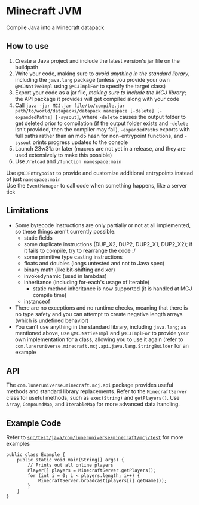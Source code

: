 # Minecraft JVM
Compile Java into a Minecraft datapack

## How to use
1. Create a Java project and include the latest version's jar file on the buildpath
2. Write your code, making sure to *avoid anything in the standard library*, including the `java.lang` package (unless you provide your own `@MCJNativeImpl` using `@MCJImplFor` to specify the target class)
3. Export your code as a jar file, *making sure to include the MCJ library*; the API package it provides will get compiled along with your code
4. Call `java -jar MCJ.jar file/to/compile.jar path/to/world/datapacks/datapack namespace [-delete] [-expandedPaths] [-sysout]`, where `-delete` causes the output folder to get deleted prior to compilation (if the output folder exists and `-delete` isn't provided, then the compiler may fail), `-expandedPaths` exports with full paths rather than an md5 hash for non-entrypoint functions, and `-sysout` prints progress updates to the console
5. Launch 23w31a or later (macros are not yet in a release, and they are used extensively to make this possible)
6. Use `/reload` and `/function namespace:main`

Use `@MCJEntrypoint` to provide and customize additional entrypoints instead of just `namespace:main`<br>
Use the `EventManager` to call code when something happens, like a server tick

## Limitations
* Some bytecode instructions are only partially or not at all implemented, so these things aren't currently possible:
  * static fields
  * some duplicate instructions (DUP_X2, DUP2, DUP2_X1, DUP2_X2); if it fails to compile, try to rearrange the code :/
  * some primitive type casting instructions
  * floats and doubles (longs untested and not to Java spec)
  * binary math (like bit-shifting and xor)
  * invokedynamic (used in lambdas)
  * inheritance (including for-each's usage of Iterable)
    * static method inheritance is now supported (it is handled at MCJ compile time)
  * instanceof
* There are no exceptions and no runtime checks, meaning that there is no type safety and you can attempt to create negative length arrays (which is undefined behavior)
* You can't use anything in the standard library, including `java.lang`; as mentioned above, use `@MCJNativeImpl` and `@MCJImplFor` to provide your own implementation for a class, allowing you to use it again (refer to `com.luneruniverse.minecraft.mcj.api.java.lang.StringBuilder` for an example

## API
The `com.luneruniverse.minecraft.mcj.api` package provides useful methods and standard library replacements. Refer to the `MinecraftServer` class for useful methods, such as `exec(String)` and `getPlayers()`. Use `Array`, `CompoundMap`, and `IterableMap` for more advanced data handling.

## Example Code
Refer to [`src/test/java/com/luneruniverse/minecraft/mcj/test`](src/test/java/com/luneruniverse/minecraft/mcj/test) for more examples
```
public class Example {
	public static void main(String[] args) {
		// Prints out all online players
		Player[] players = MinecraftServer.getPlayers();
		for (int i = 0; i < players.length; i++) {
			MinecraftServer.broadcast(players[i].getName());
		}
	}
}
```